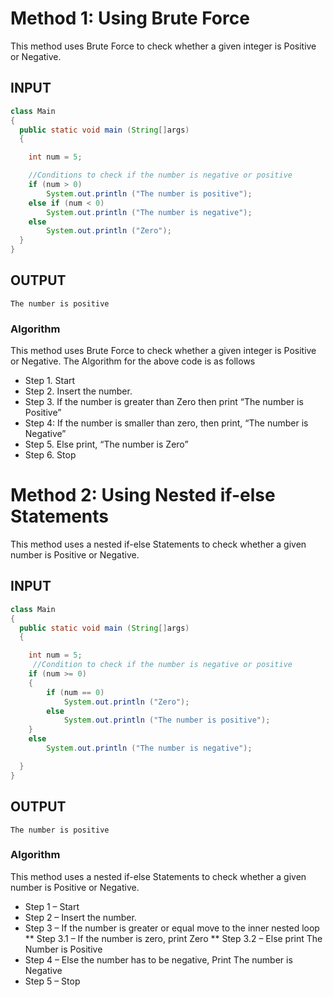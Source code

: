 # Method 1: Using Brute Force

This method uses Brute Force to check whether a given integer is Positive or Negative.

## INPUT
```Java
class Main
{
  public static void main (String[]args)
  {

    int num = 5;

    //Conditions to check if the number is negative or positive
    if (num > 0)
        System.out.println ("The number is positive");
    else if (num < 0)
        System.out.println ("The number is negative");
    else
        System.out.println ("Zero");
  }
}
```
## OUTPUT
```
The number is positive
```

### Algorithm

This method uses Brute Force to check whether a given integer is Positive or Negative. The Algorithm for the above code is as follows

*   Step 1. Start
*   Step 2. Insert the number.
*   Step 3. If the number is greater than Zero then print “The number is Positive”
*   Step 4: If the number is smaller than zero, then print, “The number is Negative”
*   Step 5. Else print, “The number is Zero”
*   Step 6. Stop


# Method 2: Using Nested if-else Statements

This method uses a nested if-else Statements to check whether a given number is Positive or Negative.

## INPUT
```Java
class Main
{
  public static void main (String[]args)
  {

    int num = 5;
     //Condition to check if the number is negative or positive
    if (num >= 0)
    {
        if (num == 0)
            System.out.println ("Zero");
        else
            System.out.println ("The number is positive");
    }
    else
        System.out.println ("The number is negative");

  }
}
```
## OUTPUT
```
The number is positive
```

### Algorithm

This method uses a nested if-else Statements to check whether a given number is Positive or Negative.

*   Step 1 – Start
*   Step 2 – Insert the number.
*   Step 3 – If the number is greater or equal move to the inner nested loop
**  Step 3.1 – If the number is zero, print Zero
**  Step 3.2 – Else print The Number is Positive
*   Step 4 – Else the number has to be negative, Print The number is Negative
*   Step 5 – Stop